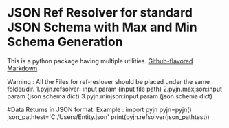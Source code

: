 # JSON Ref Resolver for standard JSON Schema with Max and Min Schema Generation

This is a python package having multiple utilities. 
[Github-flavored Markdown](https://github.com/deepstartup/pyjn/)

Warning : All the Files for ref-reslover should be placed under the same folder/dir.
1.pyjn.refsolver: input param (input file path) 
2.pyjn.maxjson:input param (json schema dict)
3.pyjn.minjson:input param (json schema dict)

#Data Returns in JSON format:
Example : 
import pyjn
pyjn=pyjn()
json_pathtest='C:/Users/Entity.json'
print(pyjn.refsolver(json_pathtest))